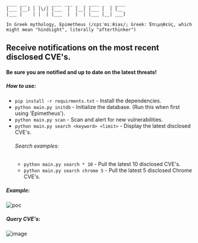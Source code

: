     ____ ___  _ _  _ ____ ___ _  _ ____ _  _ ____
    |___ |__] | |\/| |___  |  |__| |___ |  | [__
    |___ |    | |  | |___  |  |  | |___ |__| ___]
                                                
    In Greek mythology, Epimetheus (/ɛpɪˈmiːθiəs/; Greek: Ἐπιμηθεύς, which might mean "hindsight", literally "afterthinker")

## Receive notifications on the most recent disclosed CVE's.
#### Be sure you are notified and up to date on the latest threats!


##### How to use:
  * `pip install -r requirments.txt` - Install the dependencies.
  * `python main.py initdb` - Initialize the database. (Run this when first using 'Epimetheus').
  * `python main.py scan` - Scan and alert for new vulnerabilities.
  * `python main.py search <keyword> <limit>` - Display the latest disclosed CVE's.
    ###### Search examples:
    * `python main.py search * 10` - Pull the latest 10 disclosed CVE's.
    * `python main.py search chrome 5` - Pull the latest 5 disclosed Chrome CVE's.

##### Example:
![poc](https://user-images.githubusercontent.com/35051260/121968145-a8ab7080-cd69-11eb-97e9-87cc094b3687.gif)
##### Query CVE's:
![image](https://user-images.githubusercontent.com/35051260/122322406-5317c500-cf1d-11eb-9913-63162eea7095.png)

